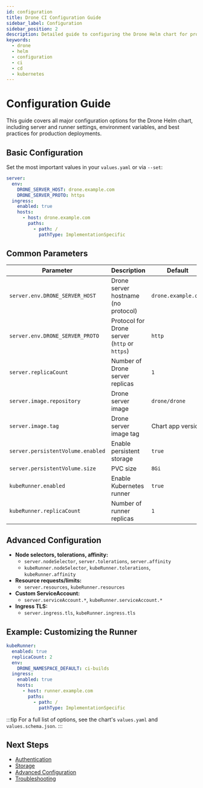 ```yaml
---
id: configuration
title: Drone CI Configuration Guide
sidebar_label: Configuration
sidebar_position: 2
description: Detailed guide to configuring the Drone Helm chart for production and custom use cases.
keywords:
  - drone
  - helm
  - configuration
  - ci
  - cd
  - kubernetes
---
```


# Configuration Guide

This guide covers all major configuration options for the Drone Helm chart, including server and runner settings, environment variables, and best practices for production deployments.

## Basic Configuration

Set the most important values in your `values.yaml` or via `--set`:

```yaml
server:
  env:
    DRONE_SERVER_HOST: drone.example.com
    DRONE_SERVER_PROTO: https
  ingress:
    enabled: true
    hosts:
      - host: drone.example.com
        paths:
          - path: /
            pathType: ImplementationSpecific
```

## Common Parameters

| Parameter | Description | Default |
|-----------|-------------|---------|
| `server.env.DRONE_SERVER_HOST` | Drone server hostname (no protocol) | `drone.example.com` |
| `server.env.DRONE_SERVER_PROTO` | Protocol for Drone server (`http` or `https`) | `http` |
| `server.replicaCount` | Number of Drone server replicas | `1` |
| `server.image.repository` | Drone server image | `drone/drone` |
| `server.image.tag` | Drone server image tag | Chart app version |
| `server.persistentVolume.enabled` | Enable persistent storage | `true` |
| `server.persistentVolume.size` | PVC size | `8Gi` |
| `kubeRunner.enabled` | Enable Kubernetes runner | `true` |
| `kubeRunner.replicaCount` | Number of runner replicas | `1` |

## Advanced Configuration

- **Node selectors, tolerations, affinity:**
  - `server.nodeSelector`, `server.tolerations`, `server.affinity`
  - `kubeRunner.nodeSelector`, `kubeRunner.tolerations`, `kubeRunner.affinity`
- **Resource requests/limits:**
  - `server.resources`, `kubeRunner.resources`
- **Custom ServiceAccount:**
  - `server.serviceAccount.*`, `kubeRunner.serviceAccount.*`
- **Ingress TLS:**
  - `server.ingress.tls`, `kubeRunner.ingress.tls`

## Example: Customizing the Runner

```yaml
kubeRunner:
  enabled: true
  replicaCount: 2
  env:
    DRONE_NAMESPACE_DEFAULT: ci-builds
  ingress:
    enabled: true
    hosts:
      - host: runner.example.com
        paths:
          - path: /
            pathType: ImplementationSpecific
```

:::tip
For a full list of options, see the chart's `values.yaml` and `values.schema.json`.
:::

## Next Steps

- [Authentication](./authentication.md)
- [Storage](./storage.md)
- [Advanced Configuration](./advanced-configuration.md)
- [Troubleshooting](./troubleshooting.md)
